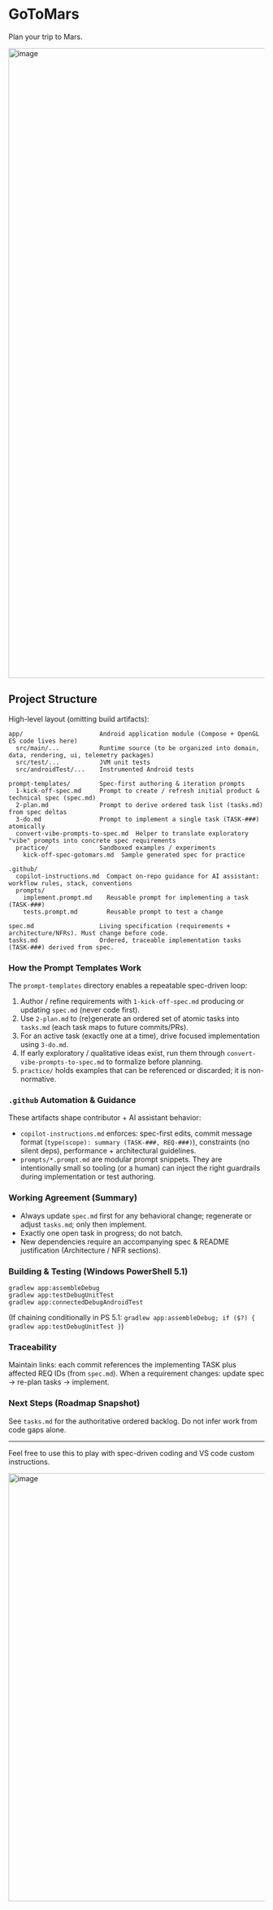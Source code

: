 # GoToMars

Plan your trip to Mars.

<img width="578" height="1239" alt="image" src="https://github.com/user-attachments/assets/4f5931a0-753c-470f-b2f6-73086463d513" />


## Project Structure

High-level layout (omitting build artifacts):

```
app/                     Android application module (Compose + OpenGL ES code lives here)
  src/main/...           Runtime source (to be organized into domain, data, rendering, ui, telemetry packages)
  src/test/...           JVM unit tests
  src/androidTest/...    Instrumented Android tests

prompt-templates/        Spec-first authoring & iteration prompts
  1-kick-off-spec.md     Prompt to create / refresh initial product & technical spec (spec.md)
  2-plan.md              Prompt to derive ordered task list (tasks.md) from spec deltas
  3-do.md                Prompt to implement a single task (TASK-###) atomically
  convert-vibe-prompts-to-spec.md  Helper to translate exploratory "vibe" prompts into concrete spec requirements
  practice/              Sandboxed examples / experiments
    kick-off-spec-gotomars.md  Sample generated spec for practice

.github/
  copilot-instructions.md  Compact on-repo guidance for AI assistant: workflow rules, stack, conventions
  prompts/
    implement.prompt.md    Reusable prompt for implementing a task (TASK-###)
    tests.prompt.md        Reusable prompt to test a change

spec.md                  Living specification (requirements + architecture/NFRs). Must change before code.
tasks.md                 Ordered, traceable implementation tasks (TASK-###) derived from spec.
```

### How the Prompt Templates Work
The `prompt-templates` directory enables a repeatable spec-driven loop:
1. Author / refine requirements with `1-kick-off-spec.md` producing or updating `spec.md` (never code first).
2. Use `2-plan.md` to (re)generate an ordered set of atomic tasks into `tasks.md` (each task maps to future commits/PRs).
3. For an active task (exactly one at a time), drive focused implementation using `3-do.md`.
4. If early exploratory / qualitative ideas exist, run them through `convert-vibe-prompts-to-spec.md` to formalize before planning.
5. `practice/` holds examples that can be referenced or discarded; it is non-normative.

### `.github` Automation & Guidance
These artifacts shape contributor + AI assistant behavior:
- `copilot-instructions.md` enforces: spec-first edits, commit message format (`type(scope): summary (TASK-###, REQ-###)`), constraints (no silent deps), performance + architectural guidelines.
- `prompts/*.prompt.md` are modular prompt snippets. They are intentionally small so tooling (or a human) can inject the right guardrails during implementation or test authoring.

### Working Agreement (Summary)
- Always update `spec.md` first for any behavioral change; regenerate or adjust `tasks.md`; only then implement.
- Exactly one open task in progress; do not batch.
- New dependencies require an accompanying spec & README justification (Architecture / NFR sections).

### Building & Testing (Windows PowerShell 5.1)
```
gradlew app:assembleDebug
gradlew app:testDebugUnitTest
gradlew app:connectedDebugAndroidTest
```
(If chaining conditionally in PS 5.1: `gradlew app:assembleDebug; if ($?) { gradlew app:testDebugUnitTest }`)

### Traceability
Maintain links: each commit references the implementing TASK plus affected REQ IDs (from `spec.md`). When a requirement changes: update spec -> re-plan tasks -> implement.

### Next Steps (Roadmap Snapshot)
See `tasks.md` for the authoritative ordered backlog. Do not infer work from code gaps alone.

---
Feel free to use this to play with spec-driven coding and VS code custom instructions.

<img width="1518" height="842" alt="image" src="https://github.com/user-attachments/assets/f069e05f-fcfd-4d61-9035-0034f394fd0c" />
